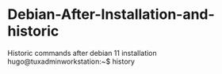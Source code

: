 # Debian-After-Installation-and-historic
Historic commands after debian 11 installation
 hugo@tuxadminworkstation:~$ history
 

  
  

